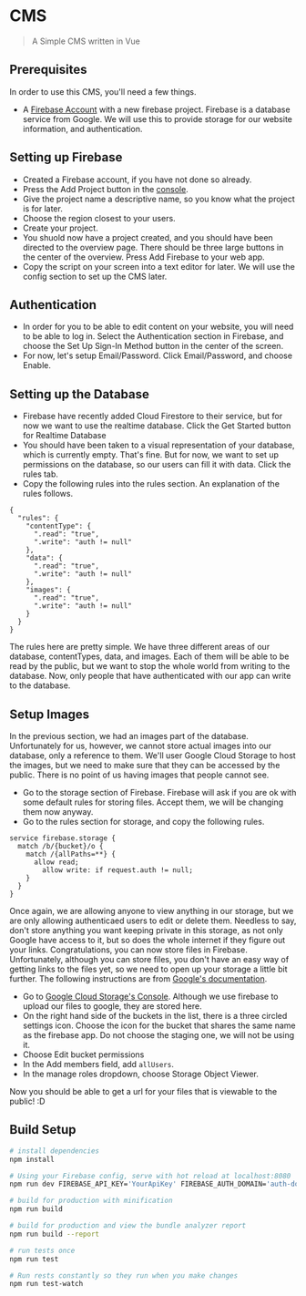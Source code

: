# CMS

> A Simple CMS written in Vue

## Prerequisites

In order to use this CMS, you'll need a few things.

* A [Firebase Account](https://firebase.google.com) with a new firebase project. Firebase is a database service from Google. We will use this to provide storage for our website information, and authentication. 

## Setting up Firebase

* Created a Firebase account, if you have not done so already.
* Press the Add Project button in the [console](https://console.firebase.google.com).
* Give the project name a descriptive name, so you know what the project is for later.
* Choose the region closest to your users.
* Create your project.
* You shuold now have a project created, and you should have been directed to the overview page. There should be three large buttons in the center of the overview. Press Add Firebase to your web app.
* Copy the script on your screen into a text editor for later. We will use the config section to set up the CMS later.

## Authentication

* In order for you to be able to edit content on your website, you will need to be able to log in. Select the Authentication section in Firebase, and choose the Set Up Sign-In Method button in the center of the screen.
* For now, let's setup Email/Password. Click Email/Password, and choose Enable.

## Setting up the Database

* Firebase have recently added Cloud Firestore to their service, but for now we want to use the realtime database. Click the Get Started button for Realtime Database
* You should have been taken to a visual representation of your database, which is currently empty. That's fine. But for now, we want to set up permissions on the database, so our users can fill it with data. Click the rules tab.
* Copy the following rules into the rules section. An explanation of the rules follows.

```
{
  "rules": {
    "contentType": {
      ".read": "true",
      ".write": "auth != null"
    },
    "data": {
      ".read": "true",
      ".write": "auth != null"
    },
    "images": {
      ".read": "true",
      ".write": "auth != null"
    }
  }
}
```

The rules here are pretty simple. We have three different areas of our database, contentTypes, data, and images. Each of them will be able to be read by the public, but we want to stop the whole world from writing to the database. Now, only people that have authenticated with our app can write to the database.

## Setup Images

In the previous section, we had an images part of the database. Unfortunately for us, however, we cannot store actual images into our database, only a reference to them. We'll user Google Cloud Storage to host the images, but we need to make sure that they can be accessed by the public. There is no point of us having images that people cannot see.

* Go to the storage section of Firebase. Firebase will ask if you are ok with some default rules for storing files. Accept them, we will be changing them now anyway.
* Go to the rules section for storage, and copy the following rules.

```
service firebase.storage {
  match /b/{bucket}/o {
    match /{allPaths=**} {
      allow read;
    	allow write: if request.auth != null;
    }
  }
}
```

Once again, we are allowing anyone to view anything in our storage, but we are only allowing authenticaed users to edit or delete them. Needless to say, don't store anything you want keeping private in this storage, as not only Google have access to it, but so does the whole internet if they figure out your links. Congratulations, you can now store files in Firebase. Unfortunately, although you can store files, you don't have an easy way of getting links to the files yet, so we need to open up your storage a little bit further. The following instructions are from [Google's documentation](https://cloud.google.com/storage/docs/access-control/making-data-public). 

* Go to [Google Cloud Storage's Console](https://console.cloud.google.com/storage/browser). Although we use firebase to upload our files to google, they are stored here.
* On the right hand side of the buckets in the list, there is a three circled settings icon. Choose the icon for the bucket that shares the same name as the firebase app. Do not choose the staging one, we will not be using it.
* Choose Edit bucket permissions
* In the Add members field, add `allUsers`.
* In the manage roles dropdown, choose Storage Object Viewer.

Now you should be able to get a url for your files that is viewable to the public! :D

## Build Setup

``` bash
# install dependencies
npm install

# Using your Firebase config, serve with hot reload at localhost:8080
npm run dev FIREBASE_API_KEY='YourApiKey' FIREBASE_AUTH_DOMAIN='auth-domain.firebaseapp.com' FIREBASE_DATABASE_URL='https://database-url.firebaseio.com' FIREBASE_PROJECT_ID='project-id' FIREBASE_STORAGE_BUCKET='storage-bucket-url.appspot.com' FIREBASE_MESSAGING_SENDER_ID='0123456789'

# build for production with minification
npm run build

# build for production and view the bundle analyzer report
npm run build --report

# run tests once
npm run test

# Run rests constantly so they run when you make changes
npm run test-watch

